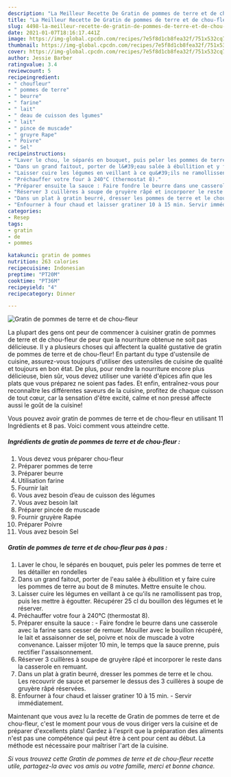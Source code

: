```yaml
---
description: "La Meilleur Recette De Gratin de pommes de terre et de chou-fleur"
title: "La Meilleur Recette De Gratin de pommes de terre et de chou-fleur"
slug: 4498-la-meilleur-recette-de-gratin-de-pommes-de-terre-et-de-chou-fleur
date: 2021-01-07T18:16:17.441Z
image: https://img-global.cpcdn.com/recipes/7e5f8d1cb8fea32f/751x532cq70/gratin-de-pommes-de-terre-et-de-chou-fleur-photo-principale-de-la-recette.jpg
thumbnail: https://img-global.cpcdn.com/recipes/7e5f8d1cb8fea32f/751x532cq70/gratin-de-pommes-de-terre-et-de-chou-fleur-photo-principale-de-la-recette.jpg
cover: https://img-global.cpcdn.com/recipes/7e5f8d1cb8fea32f/751x532cq70/gratin-de-pommes-de-terre-et-de-chou-fleur-photo-principale-de-la-recette.jpg
author: Jessie Barber
ratingvalue: 3.4
reviewcount: 5
recipeingredient:
- " choufleur"
- " pommes de terre"
- " beurre"
- " farine"
- " lait"
- " deau de cuisson des lgumes"
- " lait"
- " pince de muscade"
- " gruyre Rape"
- " Poivre"
- " Sel"
recipeinstructions:
- "Laver le chou, le séparés en bouquet, puis peler les pommes de terre et les détailler en rondelles"
- "Dans un grand faitout, porter de l&#39;eau salée à ébullition et y faire cuire les pommes de terre au bout de 8 minutes. Mettre ensuite le chou."
- "Laisser cuire les légumes en veillant à ce qu&#39;ils ne ramollissent pas trop, puis les mettre à égoutter. Récupérer 25 cl du bouillon des légumes et le réserver."
- "Préchauffer votre four à 240°C (thermostat 8)."
- "Préparer ensuite la sauce : Faire fondre le beurre dans une casserole avec la farine sans cesser de remuer. Mouiller avec le bouillon récupéré, le lait et assaisonner de sel, poivre et noix de muscade à votre convenance. Laisser mijoter 10 min, le temps que la sauce prenne, puis rectifier l&#39;assaisonnement."
- "Réserver 3 cuillères à soupe de gruyère râpé et incorporer le reste dans la casserole en remuant."
- "Dans un plat à gratin beurré, dresser les pommes de terre et le chou. Les recouvrir de sauce et parsemer le dessus des 3 cuillères à soupe de gruyère râpé réservées."
- "Enfourner à four chaud et laisser gratiner 10 à 15 min. Servir immédiatement."
categories:
- Resep
tags:
- gratin
- de
- pommes

katakunci: gratin de pommes 
nutrition: 263 calories
recipecuisine: Indonesian
preptime: "PT20M"
cooktime: "PT36M"
recipeyield: "4"
recipecategory: Dinner

---
```



![Gratin de pommes de terre et de chou-fleur](https://img-global.cpcdn.com/recipes/7e5f8d1cb8fea32f/751x532cq70/gratin-de-pommes-de-terre-et-de-chou-fleur-photo-principale-de-la-recette.jpg)

La plupart des gens ont peur de commencer à cuisiner gratin de pommes de terre et de chou-fleur de peur que la nourriture obtenue ne soit pas délicieuse. Il y a plusieurs choses qui affectent la qualité gustative de gratin de pommes de terre et de chou-fleur! En partant du type d'ustensile de cuisine, assurez-vous toujours d'utiliser des ustensiles de cuisine de qualité et toujours en bon état. De plus, pour rendre la nourriture encore plus délicieuse, bien sûr, vous devez utiliser une variété d'épices afin que les plats que vous préparez ne soient pas fades. Et enfin, entraînez-vous pour reconnaître les différentes saveurs de la cuisine, profitez de chaque cuisson de tout cœur, car la sensation d'être excité, calme et non pressé affecte aussi le goût de la cuisine!

<!--inarticleads1-->

Vous pouvez avoir gratin de pommes de terre et de chou-fleur en utilisant 11 Ingrédients et 8 pas. Voici comment vous atteindre cette.

##### Ingrédients de gratin de pommes de terre et de chou-fleur :

1. Vous devez vous préparer  chou-fleur
1. Préparer  pommes de terre
1. Préparer  beurre
1. Utilisation  farine
1. Fournir  lait
1. Vous avez besoin  d’eau de cuisson des légumes
1. Vous avez besoin  lait
1. Préparer  pincée de muscade
1. Fournir  gruyère Rapée
1. Préparer  Poivre
1. Vous avez besoin  Sel




<!--inarticleads2-->

##### Gratin de pommes de terre et de chou-fleur pas à pas :

1. Laver le chou, le séparés en bouquet, puis peler les pommes de terre et les détailler en rondelles
1. Dans un grand faitout, porter de l&#39;eau salée à ébullition et y faire cuire les pommes de terre au bout de 8 minutes. Mettre ensuite le chou.
1. Laisser cuire les légumes en veillant à ce qu&#39;ils ne ramollissent pas trop, puis les mettre à égoutter. Récupérer 25 cl du bouillon des légumes et le réserver.
1. Préchauffer votre four à 240°C (thermostat 8).
1. Préparer ensuite la sauce : - Faire fondre le beurre dans une casserole avec la farine sans cesser de remuer. Mouiller avec le bouillon récupéré, le lait et assaisonner de sel, poivre et noix de muscade à votre convenance. Laisser mijoter 10 min, le temps que la sauce prenne, puis rectifier l&#39;assaisonnement.
1. Réserver 3 cuillères à soupe de gruyère râpé et incorporer le reste dans la casserole en remuant.
1. Dans un plat à gratin beurré, dresser les pommes de terre et le chou. Les recouvrir de sauce et parsemer le dessus des 3 cuillères à soupe de gruyère râpé réservées.
1. Enfourner à four chaud et laisser gratiner 10 à 15 min. - Servir immédiatement.




<!--inarticleads1-->

<p>
Maintenant que vous avez lu la recette de Gratin de pommes de terre et de chou-fleur, c'est le moment pour vous de vous diriger vers la cuisine et de préparer d'excellents plats! Gardez à l'esprit que la préparation des aliments n'est pas une compétence qui peut être à cent pour cent au début. La méthode est nécessaire pour maîtriser l'art de la cuisine.
</p>

<p>
<i>Si vous trouvez cette Gratin de pommes de terre et de chou-fleur recette utile, partagez-la avec vos amis ou votre famille, merci et bonne chance.</i>
</p>
